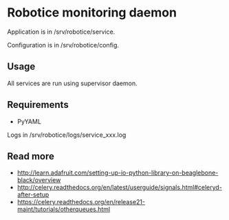 
# Robotice monitoring daemon

Application is in /srv/robotice/service.

Configuration is in /srv/robotice/config.

## Usage

All services are run using supervisor daemon.

## Requirements

* PyYAML 

Logs in /srv/robotice/logs/service_xxx.log

## Read more

* http://learn.adafruit.com/setting-up-io-python-library-on-beaglebone-black/overview
* http://celery.readthedocs.org/en/latest/userguide/signals.html#celeryd-after-setup
* https://celery.readthedocs.org/en/release21-maint/tutorials/otherqueues.html